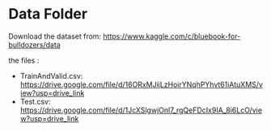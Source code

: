 # Data Folder

Download the dataset from: https://www.kaggle.com/c/bluebook-for-bulldozers/data

the files :
- TrainAndValid.csv: https://drive.google.com/file/d/16ORxMJijLzHoirYNqhPYhvt61iAtuXMS/view?usp=drive_link
- Test.csv: https://drive.google.com/file/d/1JcXSlgwjOnl7_rgQeFDcIx9IA_8i6LcO/view?usp=drive_link
